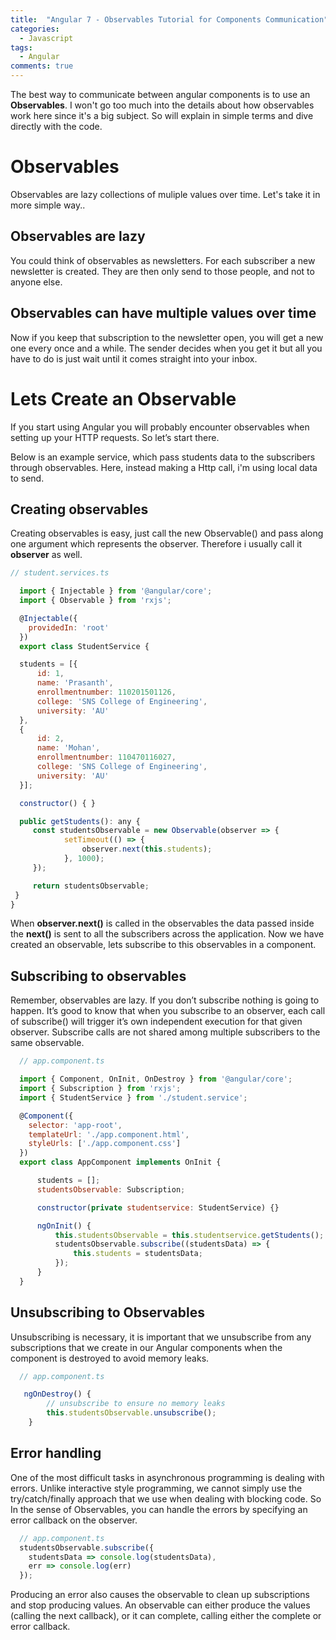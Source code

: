 ```yaml
---
title:  "Angular 7 - Observables Tutorial for Components Communication"
categories: 
  - Javascript
tags:
  - Angular
comments: true
---
```


The best way to communicate between angular components is to use an **Observables**. I won't go too much into the details about how observables work here since it's a big subject. So will explain in simple terms and dive directly with the code.

# Observables

Observables are lazy collections of muliple values over time. Let's take it in more simple way..

## Observables are lazy

You could think of observables as newsletters. For each subscriber a new newsletter is created. They are then only send to those people, and not to anyone else.

## Observables can have multiple values over time

Now if you keep that subscription to the newsletter open, you will get a new one every once and a while. The sender decides when you get it but all you have to do is just wait until it comes straight into your inbox.

# Lets Create an Observable

If you start using Angular you will probably encounter observables when setting up your HTTP requests. So let’s start there.

Below is an example service, which pass students data to the subscribers through observables. Here, instead making a Http call, i'm using local data to send.

## Creating observables
Creating observables is easy, just call the new Observable() and pass along one argument which represents the observer. Therefore i usually call it **observer** as well.

```javascript
// student.services.ts 

  import { Injectable } from '@angular/core';
  import { Observable } from 'rxjs';

  @Injectable({
    providedIn: 'root'
  })
  export class StudentService {

  students = [{
      id: 1,
      name: 'Prasanth',
      enrollmentnumber: 110201501126,
      college: 'SNS College of Engineering',
      university: 'AU'
  },
  {
      id: 2,
      name: 'Mohan',
      enrollmentnumber: 110470116027,
      college: 'SNS College of Engineering',
      university: 'AU'
  }];

  constructor() { }

  public getStudents(): any {
     const studentsObservable = new Observable(observer => {
            setTimeout(() => {
                observer.next(this.students);
            }, 1000);
     });

     return studentsObservable;
 }
}
```
When **observer.next()** is called in the observables the data passed inside the **next()** is sent to all the subscribers across the application. Now we have created an observable, lets subscribe to this observables in a component. 

## Subscribing to observables
Remember, observables are lazy. If you don’t subscribe nothing is going to happen. It’s good to know that when you subscribe to an observer, each call of subscribe() will trigger it’s own independent execution for that given observer. Subscribe calls are not shared among multiple subscribers to the same observable.

```javascript
  // app.component.ts

  import { Component, OnInit, OnDestroy } from '@angular/core';
  import { Subscription } from 'rxjs';
  import { StudentService } from './student.service';

  @Component({
    selector: 'app-root',
    templateUrl: './app.component.html',
    styleUrls: ['./app.component.css']
  })
  export class AppComponent implements OnInit {

      students = [];
      studentsObservable: Subscription;

      constructor(private studentservice: StudentService) {}

      ngOnInit() {
          this.studentsObservable = this.studentservice.getStudents();
          studentsObservable.subscribe((studentsData) => {
              this.students = studentsData;
          });
      }
  }
```

## Unsubscribing to Observables
Unsubscribing is necessary, it is important that we unsubscribe from any subscriptions that we create in our Angular components when the component is destroyed to avoid memory leaks.

```javascript
  // app.component.ts

   ngOnDestroy() {
        // unsubscribe to ensure no memory leaks
        this.studentsObservable.unsubscribe();
    }
```

## Error handling
One of the most difficult tasks in asynchronous programming is dealing with errors. Unlike interactive style programming, we cannot simply use the try/catch/finally approach that we use when dealing with blocking code. So In the sense of Observables, you can handle the errors by specifying an error callback on the observer. 

```javascript
  // app.component.ts
  studentsObservable.subscribe({
    studentsData => console.log(studentsData),
    err => console.log(err)
  });
```
Producing an error also causes the observable to clean up subscriptions and stop producing values. An observable can either produce the values (calling the next callback), or it can complete, calling either the complete or error callback.